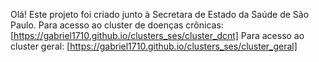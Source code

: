 Olá! Este projeto foi criado junto à Secretara de Estado da Saúde de São Paulo. 
Para acesso ao cluster de doenças crônicas: [https://gabriel1710.github.io/clusters_ses/cluster_dcnt]
Para acesso ao cluster geral: [https://gabriel1710.github.io/clusters_ses/cluster_geral]